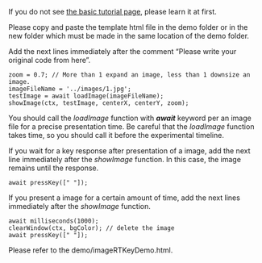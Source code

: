 If you do not see [the basic tutorial page](howtouse.md), please learn it at first.

Please copy and paste the template html file in the demo folder or in the new folder which must be made in the same location of the demo folder.

Add the next lines immediately after the comment “Please write your original code from here”.

```
zoom = 0.7; // More than 1 expand an image, less than 1 downsize an image. 
imageFileName = '../images/1.jpg';
testImage = await loadImage(imageFileName);
showImage(ctx, testImage, centerX, centerY, zoom); 
```

You should call the *loadImage* function with **_await_** keyword per an image file for a precise presentation time. Be careful that the *loadImage* function takes time, so you should call it before the experimental timeline.

If you wait for a key response after presentation of a image, add the next line immediately after the *showImage* function. In this case, the image remains until the response.

```
await pressKey([" "]);
```

If you present a image for a certain amount of time, add the next lines immediately after the *showImage* function.

```
await milliseconds(1000);
clearWindow(ctx, bgColor); // delete the image
await pressKey([" "]);
```

Please refer to the demo/imageRTKeyDemo.html.
        